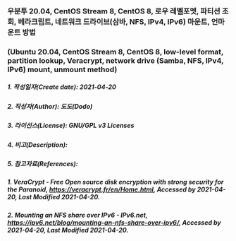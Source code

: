 ### 우분투 20.04, CentOS Stream 8, CentOS 8, 로우 레벨포멧, 파티션 조회, 베라크립트, 네트워크 드라이브(삼바, NFS, IPv4, IPv6) 마운트, 언마운트 방법
### (Ubuntu 20.04, CentOS Stream 8, CentOS 8, low-level format, partition lookup, Veracrypt, network drive (Samba, NFS, IPv4, IPv6) mount, unmount method)

##### 1. 작성일자(Create date): 2021-04-20
##### 2. 작성자(Author): 도도(Dodo)
##### 3. 라이선스(License): GNU/GPL v3 Licenses
##### 4. 비고(Description): 
##### 5. 참고자료(References):
##### 1. VeraCrypt - Free Open source disk encryption with strong security for the Paranoid, https://veracrypt.fr/en/Home.html, Accessed by 2021-04-20, Last Modified 2021-04-20.
##### 2. Mounting an NFS share over IPv6 - IPv6.net, https://ipv6.net/blog/mounting-an-nfs-share-over-ipv6/, Accessed by 2021-04-20, Last Modified 2021-04-20.
